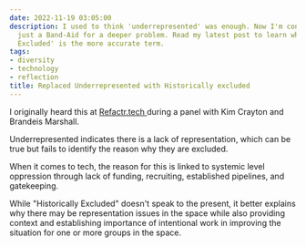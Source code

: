 ```yaml
---
date: 2022-11-19 03:05:00
description: I used to think 'underrepresented' was enough. Now I'm convinced that's
  just a Band-Aid for a deeper problem. Read my latest post to learn why 'Historically
  Excluded' is the more accurate term.
tags:
- diversity
- technology
- reflection
title: Replaced Underrepresented with Historically excluded
---
```


I originally heard this at [Refactr.tech ](https://youtu.be/VIt07OV5S4Y) during a panel with Kim Crayton and Brandeis Marshall.

Underrepresented indicates there is a lack of representation, which can be true but fails to identify the reason why they are excluded.

When it comes to tech, the reason for this is linked to systemic level oppression through lack of funding, recruiting, established pipelines, and gatekeeping.

While "Historically Excluded" doesn't speak to the present, it better explains why there may be representation issues in the space while also providing context and establishing importance of intentional work in improving the situation for one or more groups in the space.
